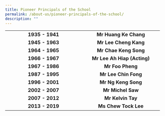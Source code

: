 ```yaml
---
title: Pioneer Principals of the School
permalink: /about-us/pioneer-principals-of-the-school/
description: ""
---
```

<table border="0" cellspacing="0" cellpadding="0">
<tbody>
<tr>
<td style="text-align: center;" width="284"><strong>1935 - 1941</strong></td>
<td style="text-align: center;" width="284"><strong>Mr Huang Ke Chang</strong></td>
</tr>
<tr>
<td style="text-align: center;" width="284"><strong>1945 - 1963</strong></td>
<td style="text-align: center;" width="284"><strong>Mr Lee Cheng Kang</strong></td>
</tr>
<tr>
<td style="text-align: center;" width="284"><strong>1964 - 1965</strong></td>
<td style="text-align: center;" width="284"><strong>Mr Chae Keng Song</strong></td>
</tr>
<tr>
<td style="text-align: center;" width="284"><strong>1966 - 1967</strong></td>
<td style="text-align: center;" width="284"><strong>Mr Lee Ah Hiap (Acting)</strong></td>
</tr>
<tr>
<td style="text-align: center;" width="284"><strong>1967 - 1986</strong></td>
<td style="text-align: center;" width="284"><strong>Mr Foo Pheng</strong></td>
</tr>
<tr>
<td style="text-align: center;" width="284"><strong>1987 - 1995</strong></td>
<td style="text-align: center;" width="284"><strong>Mr Lee Chin Fong</strong></td>
</tr>
<tr>
<td style="text-align: center;" width="284"><strong>1996 - 2001</strong></td>
<td style="text-align: center;" width="284"><strong>Mr Ng Keng Song</strong></td>
</tr>
<tr>
<td style="text-align: center;" width="284"><strong>2002 - 2007</strong></td>
<td style="text-align: center;" width="284"><strong>Mr Michel Saw</strong></td>
</tr>
<tr>
<td style="text-align: center;" width="284"><strong>2007 - 2012</strong></td>
<td style="text-align: center;" width="284"><strong>Mr Kelvin Tay</strong></td>
</tr>
<tr>
<td style="text-align: center;"><strong>2013 - 2019</strong></td>
<td style="text-align: center;"><strong>Ms Chew Tock Lee</strong></td>
</tr>
</tbody>
</table>